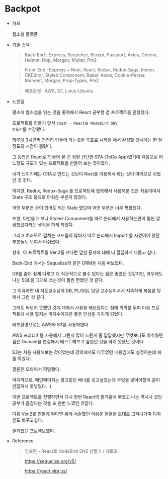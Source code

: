 # Backpot

- 개요

  웹소설 플랫폼

- 기술 스택

  > Back-End : Express, Sequelize, Bcrypt, Passport, Axios, Dotenv, Helmet, Hpp, Morgan, Multer, Pm2

  > Front-End : Express + Next, React, Redux, Redux-Saga, Immer, CKEditor, Styled Component, Babel, Axios, Cookie-Parser, Moment, Morgan, Prop-Types, Pm2

  > 배포환경 : AWS, S3, Linux-Ubuntu

- 느낀점

  평소에 웹소설을 읽는 것을 좋아해서 React 공부할 겸 프로젝트를 진행했다.

  프로젝트를 만들기 앞서 <code>인프런 - React로 NodeBird SNS 만들기</code>를 수강했다.

  하루에 3시간씩 천천히 만들어 가는것을 목표로 시작을 해서 완성할 당시에는 한 달정도의 시간이 흘렀다.

  그 동안은 React로 만들어 본 건 정말 간단한 SPA (ToDo App)였기에 처음으로 어느정도 규모가 있는 프로젝트를 만들어 보는 것이였다.

  내가 느끼기에는 CRA로 만드는 것보다 Next를 이용해서 하는 것이 여러모로 쉬웠던 것 같다.

  하지만, Redux, Redux-Saga 를 프로젝트에 접목해서 사용해본 것은 처음이여서 State 구조 등으로 아쉬운 부분이 많았다.

  어떤 부분은 굳이 없어도 되는 State 였으며 어떤 부분은 너무 복잡했다.
  
  또한, 다만들고 보니 Styled-Component를 따로 분리해서 사용하는편이 훨씬 깔끔했겠다라는 생각을 하게 되었다.
  
  그리고 여러모로 겹치는 코드들이 많아서 따로 분리해서 Import 를 시켰어야 했던 부분들도 보여서 아쉬웠다.

  향후, 이 프로젝트를 Ver.2를 낸다면 앞선 문제에 대해 더 깔끔하게 다듬고 싶다.

  Back-End 에서는 Sequelize와 같은 ORM을 처음 써보았다.

  DB를 좀더 쉽게 다루고 더 직관적으로 볼수 있다는 점은 좋았던 것같지만, 아무래도 나는 SQL을 그대로 쓰는것이 훨씬 편했던 것 같다.

  그 이유라면 내 지도교수님이 DB, PL/SQL 담당 교수님이셔서 지독하게 볶음을 당해서 그런 것 같다.

  그래도 써보지 못했던 것에 대해서 사용을 해보았다는 점에 의의를 두며 다음 프로젝트에 사용 할지는 미지수이지만 좋은 인상을 가지게 되었다.

  배포환경으로는 AWS와 S3를 사용하였다.

  AWS 프리티어를 사용해서 그런지 많이 느린게 좀 답답했지만 무엇보다도 아쉬웠던 점은 Domain을 연결해서 테스트해보고 싶었던 것을 하지 못했던 것이다.

  S3는 처음 사용해보는 것이었는데 강의에서도 다루었던 내용임에도 설정하는데 애를 먹었다.

  결론은 오타여서 허탈했다.

  마지막으로, 메인페이지는 광고같은 배너를 넣고싶었는데 무엇을 넣어야할지 감이 안잡혀서 못넣었다. :)

  이번 프로젝트를 진행하면서 다시 한번 React의 즐거움에 빠졌고 나는 역시나 코딩공부가 즐겁다는 것을 또 한번 느꼈던 것같다.

  다음 Ver.2를 만들게 된다면 위에 서술했던 아쉬운 점들을 토대로 고쳐나가며 디자인도 바꾸고싶다.

  즐거웠던 프로젝트였다.

- Reference

  > 인프런 - React로 NodeBird SNS 만들기 / 제로초

  > https://sequelize.org/v5/

  > https://react.vlpt.us/
